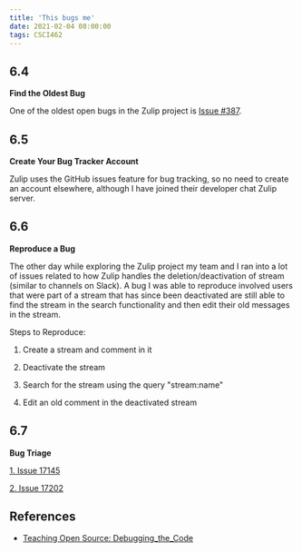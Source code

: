 ```yaml
---
title: 'This bugs me'
date: 2021-02-04 08:00:00
tags: CSCI462
---
```


## 6.4

**Find the Oldest Bug**

One of the oldest open bugs in the Zulip project is [Issue #387](https://github.com/zulip/zulip/issues/387).


## 6.5

**Create Your Bug Tracker Account**

Zulip uses the GitHub issues feature for bug tracking, so no need to create an account elsewhere, although I have joined their developer chat Zulip server.

## 6.6

**Reproduce a Bug**

The other day while exploring the Zulip project my team and I ran into a lot of issues related to how Zulip handles the deletion/deactivation of stream (similar to channels on Slack).
A bug I was able to reproduce involved users that were part of a stream that has since been deactivated are still able to find the stream in the search functionality and then edit their old messages in the stream.

Steps to Reproduce:

1. Create a stream and comment in it

2. Deactivate the stream

3. Search for the stream using the query "stream:name"

4. Edit an old comment in the deactivated stream

## 6.7

**Bug Triage**

[1. Issue 17145](https://github.com/zulip/zulip/issues/17145)

[2. Issue 17202](https://github.com/zulip/zulip/issues/17202)

## References

- [Teaching Open Source: Debugging_the_Code](https://quaid.fedorapeople.org/TOS/Practical_Open_Source_Software_Exploration/html/ch-Debugging_the_Code.html)
